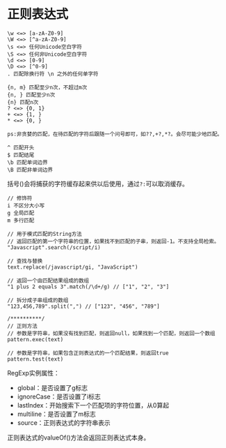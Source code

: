 # 正则表达式
```
\w <=> [a-zA-Z0-9]
\W <=> [^a-zA-Z0-9]
\s <=> 任何Unicode空白字符
\S <=> 任何非Unicode空白字符
\d <=> [0-9]
\D <=> [^0-9]
. 匹配除换行符 \n 之外的任何单字符
```

```
{n, m} 匹配至少n次，不超过m次
{n, } 匹配至少n次
{n} 匹配n次
? <=> {0, 1}
+ <=> {1, }
* <=> {0, }

ps:非贪婪的匹配，在待匹配的字符后跟随一个问号即可，如??,+?,*?。会尽可能少地匹配。
```

```
^ 匹配开头
$ 匹配结尾
\b 匹配单词边界
\B 匹配非单词边界
```

括号()会将捕获的字符缓存起来供以后使用，通过`?:`可以取消缓存。

```
// 修饰符
i 不区分大小写
g 全局匹配
m 多行匹配
```

```
// 用于模式匹配的String方法
// 返回匹配的第一个字符串的位置，如果找不到匹配的子串，则返回-1。不支持全局检索。
"Javascript".search(/script/i)

// 查找与替换
text.replace(/javascript/gi, "JavaScript")

// 返回一个由匹配结果组成的数组
"1 plus 2 equals 3".match(/\d+/g) // ["1", "2", "3"]

// 拆分成子串组成的数组
"123,456,789".split(",") // ["123", "456", "789"]

/**********/
// 正则方法
// 参数是字符串，如果没有找到匹配，则返回null，如果找到一个匹配，则返回一个数组
pattern.exec(text)

// 参数是字符串，如果包含正则表达式的一个匹配结果，则返回true
pattern.test(text)
```

RegExp实例属性：
- global：是否设置了g标志
- ignoreCase：是否设置了i标志
- lastIndex：开始搜索下一个匹配项的字符位置，从0算起
- multiline：是否设置了m标志
- source：正则表达式的字符串表示

正则表达式的valueOf()方法会返回正则表达式本身。
